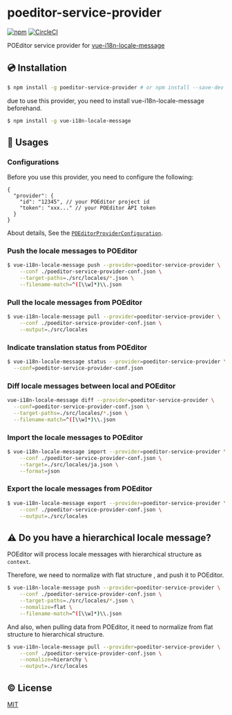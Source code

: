 # poeditor-service-provider

[![npm](https://img.shields.io/npm/v/poeditor-service-provider.svg)](https://www.npmjs.com/package/poeditor-service-provider)
[![CircleCI](https://circleci.com/gh/kazupon/poeditor-service-provider.svg?style=svg)](https://circleci.com/gh/kazupon/poeditor-service-provider)

POEditor service provider for [vue-i18n-locale-message](https://github.com/kazupon/vue-i18n-locale-message)


## :cd: Installation

```bash
$ npm install -g poeditor-service-provider # or npm install --save-dev poeditor-service-provider
```

due to use this provider, you need to install vue-i18n-locale-message beforehand.

```bash
$ npm install -g vue-i18n-locale-message
```


## :rocket: Usages

### Configurations

Before you use this provider, you need to configure the following:

```json5
{
  "provider": {
    "id": "12345", // your POEditor project id
    "token": "xxx..." // your POEditor API token
  }
}
```

About details, See the [`POEditorProviderConfiguration`](https://github.com/kazupon/poeditor-service-provider/blob/master/types/index.d.ts).

### Push the locale messages to POEditor

```bash
$ vue-i18n-locale-message push --provider=poeditor-service-provider \
    --conf ./poeditor-service-provider-conf.json \
    --target-paths=./src/locales/*.json \
    --filename-match=^([\\w]*)\\.json
```

### Pull the locale messages from POEditor

```bash
$ vue-i18n-locale-message pull --provider=poeditor-service-provider \
    --conf ./poeditor-service-provider-conf.json \
    --output=./src/locales
```

### Indicate translation status from POEditor

```bash
$ vue-i18n-locale-message status --provider=poeditor-service-provider \
  --conf=poeditor-service-provider-conf.json
```

### Diff locale messages between local and POEditor

```bash
vue-i18n-locale-message diff --provider=poeditor-service-provider \
  --conf=poeditor-service-provider-conf.json \
  --target-paths=./src/locales/*.json \
  --filename-match=^([\\w]*)\\.json
```

### Import the locale messages to POEditor

```bash
$ vue-i18n-locale-message import --provider=poeditor-service-provider \
    --conf ./poeditor-service-provider-conf.json \
    --target=./src/locales/ja.json \
    --format=json
```

### Export the locale messages from POEditor

```bash
$ vue-i18n-locale-message export --provider=poeditor-service-provider \
    --conf ./poeditor-service-provider-conf.json \
    --output=./src/locales
```


## :warning: Do you have a hierarchical locale message?

POEditor will process locale messages with hierarchical structure as `context`.

Therefore, we need to normalize with flat structure , and push it to POEditor.

```bash
$ vue-i18n-locale-message push --provider=poeditor-service-provider \
    --conf ./poeditor-service-provider-conf.json \
    --target-paths=./src/locales/*.json \
    --nomalize=flat \
    --filename-match=^([\\w]*)\\.json
```

And also, when pulling data from POEditor, it need to normalize from flat structure to hierarchical structure.

```bash
$ vue-i18n-locale-message pull --provider=poeditor-service-provider \
    --conf ./poeditor-service-provider-conf.json \
    --nomalize=hierarchy \
    --output=./src/locales
```

## :copyright: License

[MIT](http://opensource.org/licenses/MIT)
